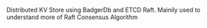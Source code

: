 Distributed KV Store using BadgerDb and ETCD Raft. Mainily used to understand more of Raft Consensus Algorithm
